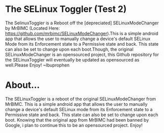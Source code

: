 # The SELinux Toggler (Test 2)

The SelinuxToggler is a Reboot off the [depreciated] SELinuxModeChanger by MrBIMC (Located Here: https://github.com/mrbimc/SELinuxModeChanger).This is a simple android app that allows the user to manually change a device's default SELinux Mode from its Enforcement state to a Permissive state and back. This state can also be set to change upon each boot.Though, the original SELinuxModeChanger is an opensourced project, this Github repository for the SELinuxToggler will eventually be updated as opensourced as well.Please Enjoy! ~Ibuprophen

# About...

The SELinuxToggler is a reboot of the original SELinuxModeChanger from MrBIMC. This is a simple android app that allows the user to manually change a device's default SELinux mode from its Enforcement state to a Permissive state and back. This state can also be set to change upon each boot. Knowing that the original app from MrBIMC had been banned by Google, i plan to continue this to be an opensourced project. Enjoy!
